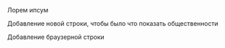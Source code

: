 Лорем ипсум

Добавление новой строки, чтобы было что показать общественности

Добавление браузерной строки

